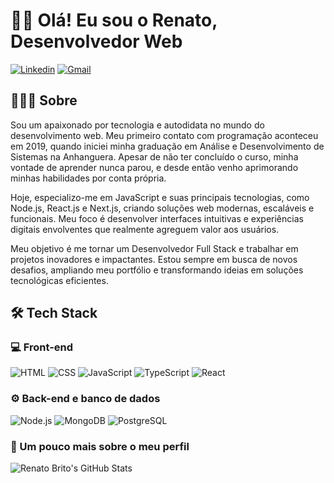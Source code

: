 # 👋🏽 Olá! Eu sou o Renato, Desenvolvedor Web

[![Linkedin](https://img.shields.io/badge/-Linkedin-333333?style=flat&logo=Linkedin)](https://www.linkedin.com/in/renatobritodev/)
[![Gmail](https://img.shields.io/badge/-Gmail-333333?style=flat&logo=Gmail)](mailto:dev.renatobrito@gmail.com)

## 👨🏾‍💻 Sobre
Sou um apaixonado por tecnologia e autodidata no mundo do desenvolvimento web. Meu primeiro contato com programação aconteceu em 2019, quando iniciei minha graduação em Análise e Desenvolvimento de Sistemas na Anhanguera. Apesar de não ter concluído o curso, minha vontade de aprender nunca parou, e desde então venho aprimorando minhas habilidades por conta própria.

Hoje, especializo-me em JavaScript e suas principais tecnologias, como Node.js, React.js e Next.js, criando soluções web modernas, escaláveis e funcionais. Meu foco é desenvolver interfaces intuitivas e experiências digitais envolventes que realmente agreguem valor aos usuários.

Meu objetivo é me tornar um Desenvolvedor Full Stack e trabalhar em projetos inovadores e impactantes. Estou sempre em busca de novos desafios, ampliando meu portfólio e transformando ideias em soluções tecnológicas eficientes.

## 🛠️ Tech Stack

### 💻 Front-end

![HTML](https://img.shields.io/badge/-HTML-333333?style=flat&logo=HTML5)
![CSS](https://img.shields.io/badge/-CSS-333333?style=flat&logo=CSS3&logoColor=1572B6)
![JavaScript](https://img.shields.io/badge/-JavaScript-333333?style=flat&logo=javascript)
![TypeScript](https://img.shields.io/badge/-TypeScript-333333?style=flat&logo=typescript&logoColor=2D79C7)
![React](https://img.shields.io/badge/-React-333333?style=flat&logo=react)

### ⚙️ Back-end e banco de dados

![Node.js][def]
![MongoDB](https://img.shields.io/badge/-MongoDB-333333?style=flat&logo=mongodb)
![PostgreSQL](https://img.shields.io/badge/-PostgreSQL-333333?style=flat&logo=postgresql)

### 🚀 Um pouco mais sobre o meu perfil

![Renato Brito's GitHub Stats](https://github-readme-stats.vercel.app/api?username=renatobritodev&show_icons=true&theme=tokyonight)

[def]: https://img.shields.io/badge/-Node.js-333333?style=flat&logo=node.js

